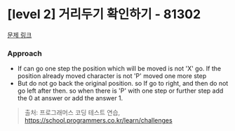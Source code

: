 # [level 2] 거리두기 확인하기 - 81302 

[문제 링크](https://school.programmers.co.kr/learn/courses/30/lessons/81302) 

### Approach
- If can go one step the position which will be moved is not 'X' go. If the position already moved character is not 'P' moved one more step
- But do not go back the original position. so If go to right, and then do not go left after then. so when there is 'P' with one step or further step add the 0 at answer or add the answer 1.


> 출처: 프로그래머스 코딩 테스트 연습, https://school.programmers.co.kr/learn/challenges
